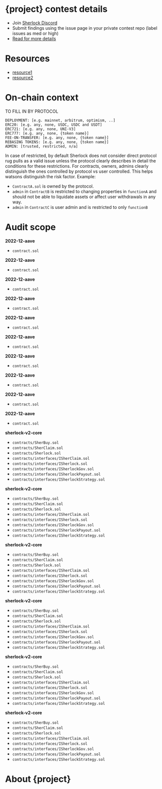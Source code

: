 # {project} contest details

- Join [Sherlock Discord](https://discord.gg/MABEWyASkp)
- Submit findings using the issue page in your private contest repo (label issues as med or high)
- [Read for more details](https://docs.sherlock.xyz/audits/watsons)

# Resources

- [resource1](url)
- [resource2](url)

# On-chain context

TO FILL IN BY PROTOCOL

```
DEPLOYMENT: [e.g. mainnet, arbitrum, optimism, ..]
ERC20: [e.g. any, none, USDC, USDC and USDT]
ERC721: [e.g. any, none, UNI-V3]
ERC777: [e.g. any, none, {token name}]
FEE-ON-TRANSFER: [e.g. any, none, {token name}]
REBASING TOKENS: [e.g. any, none, {token name}]
ADMIN: [trusted, restricted, n/a]
```

In case of restricted, by default Sherlock does not consider direct protocol rug pulls as a valid issue unless the protocol clearly describes in detail the conditions for these restrictions. 
For contracts, owners, admins clearly distinguish the ones controlled by protocol vs user controlled. This helps watsons distinguish the risk factor. 
Example: 
* `ContractA.sol` is owned by the protocol. 
* `admin` in `ContractB` is restricted to changing properties in `functionA` and should not be able to liquidate assets or affect user withdrawals in any way. 
* `admin` in `ContractC` is user admin and is restricted to only `functionB`

# Audit scope


**2022-12-aave**
- `contract.sol`



**2022-12-aave**
- `contract.sol`



**2022-12-aave**
- `contract.sol`



**2022-12-aave**
- `contract.sol`



**2022-12-aave**
- `contract.sol`



**2022-12-aave**
- `contract.sol`



**2022-12-aave**
- `contract.sol`



**2022-12-aave**
- `contract.sol`



**2022-12-aave**
- `contract.sol`



**2022-12-aave**
- `contract.sol`



**sherlock-v2-core**
- `contracts/SherBuy.sol`
- `contracts/SherClaim.sol`
- `contracts/Sherlock.sol`
- `contracts/interfaces/ISherClaim.sol`
- `contracts/interfaces/ISherlock.sol`
- `contracts/interfaces/ISherlockGov.sol`
- `contracts/interfaces/ISherlockPayout.sol`
- `contracts/interfaces/ISherlockStrategy.sol`



**sherlock-v2-core**
- `contracts/SherBuy.sol`
- `contracts/SherClaim.sol`
- `contracts/Sherlock.sol`
- `contracts/interfaces/ISherClaim.sol`
- `contracts/interfaces/ISherlock.sol`
- `contracts/interfaces/ISherlockGov.sol`
- `contracts/interfaces/ISherlockPayout.sol`
- `contracts/interfaces/ISherlockStrategy.sol`



**sherlock-v2-core**
- `contracts/SherBuy.sol`
- `contracts/SherClaim.sol`
- `contracts/Sherlock.sol`
- `contracts/interfaces/ISherClaim.sol`
- `contracts/interfaces/ISherlock.sol`
- `contracts/interfaces/ISherlockGov.sol`
- `contracts/interfaces/ISherlockPayout.sol`
- `contracts/interfaces/ISherlockStrategy.sol`



**sherlock-v2-core**
- `contracts/SherBuy.sol`
- `contracts/SherClaim.sol`
- `contracts/Sherlock.sol`
- `contracts/interfaces/ISherClaim.sol`
- `contracts/interfaces/ISherlock.sol`
- `contracts/interfaces/ISherlockGov.sol`
- `contracts/interfaces/ISherlockPayout.sol`
- `contracts/interfaces/ISherlockStrategy.sol`



**sherlock-v2-core**
- `contracts/SherBuy.sol`
- `contracts/SherClaim.sol`
- `contracts/Sherlock.sol`
- `contracts/interfaces/ISherClaim.sol`
- `contracts/interfaces/ISherlock.sol`
- `contracts/interfaces/ISherlockGov.sol`
- `contracts/interfaces/ISherlockPayout.sol`
- `contracts/interfaces/ISherlockStrategy.sol`



**sherlock-v2-core**
- `contracts/SherBuy.sol`
- `contracts/SherClaim.sol`
- `contracts/Sherlock.sol`
- `contracts/interfaces/ISherClaim.sol`
- `contracts/interfaces/ISherlock.sol`
- `contracts/interfaces/ISherlockGov.sol`
- `contracts/interfaces/ISherlockPayout.sol`
- `contracts/interfaces/ISherlockStrategy.sol`


# About {project}
